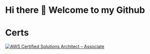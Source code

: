 # Hi there 👋 Welcome to my Github
# Certs
<!--START_SECTION:badges-->
[![AWS Certified Solutions Architect – Associate](https://images.credly.com/size/110x110/images/0e284c3f-5164-4b21-8660-0d84737941bc/image.png)](http://www.credly.com/badges/095c6c1b-8acc-4710-b226-ef0d84dd00bc "AWS Certified Solutions Architect – Associate")
<!--END_SECTION:badges-->
